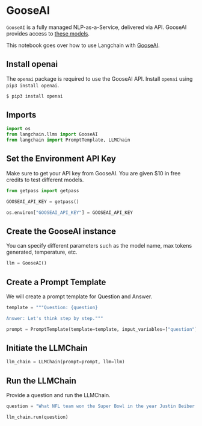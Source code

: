 # GooseAI

`GooseAI` is a fully managed NLP-as-a-Service, delivered via API. GooseAI provides access to [these models](https://goose.ai/docs/models).

This notebook goes over how to use Langchain with [GooseAI](https://goose.ai/).


<!-- WARNING: THIS FILE WAS AUTOGENERATED! DO NOT EDIT! Instead, edit the notebook w/the location & name as this file. -->

## Install openai
The `openai` package is required to use the GooseAI API. Install `openai` using `pip3 install openai`.


```python
$ pip3 install openai
```

## Imports


```python
import os
from langchain.llms import GooseAI
from langchain import PromptTemplate, LLMChain
```

## Set the Environment API Key
Make sure to get your API key from GooseAI. You are given $10 in free credits to test different models.


```python
from getpass import getpass

GOOSEAI_API_KEY = getpass()
```


```python
os.environ["GOOSEAI_API_KEY"] = GOOSEAI_API_KEY
```

## Create the GooseAI instance
You can specify different parameters such as the model name, max tokens generated, temperature, etc.


```python
llm = GooseAI()
```

## Create a Prompt Template
We will create a prompt template for Question and Answer.


```python
template = """Question: {question}

Answer: Let's think step by step."""

prompt = PromptTemplate(template=template, input_variables=["question"])
```

## Initiate the LLMChain


```python
llm_chain = LLMChain(prompt=prompt, llm=llm)
```

## Run the LLMChain
Provide a question and run the LLMChain.


```python
question = "What NFL team won the Super Bowl in the year Justin Beiber was born?"

llm_chain.run(question)
```
